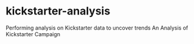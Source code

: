 # kickstarter-analysis
Performing analysis on Kickstarter data to uncover trends
An Analysis of Kickstarter Campaign
